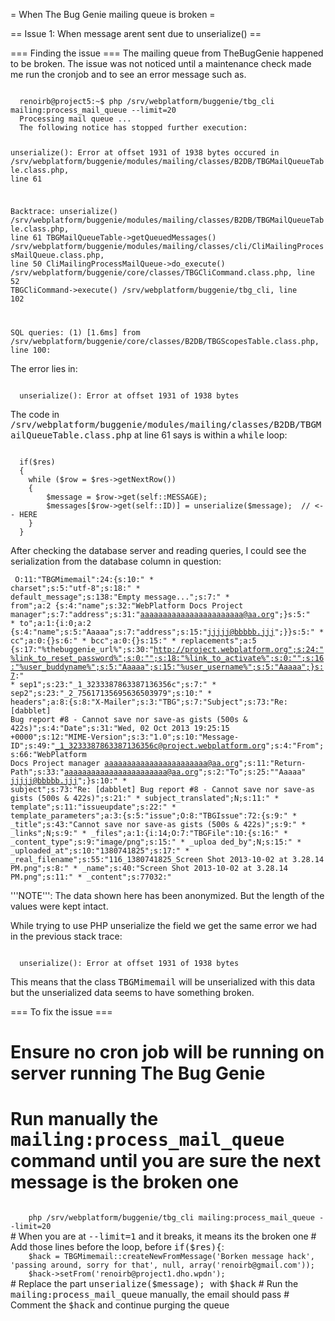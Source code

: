= When The Bug Genie mailing queue is broken =

== Issue 1: When message arent sent due to unserialize() ==

=== Finding the issue ===
The mailing queue from TheBugGenie happened to be broken. The issue was not noticed until a maintenance check made me run the cronjob and to see an error message such as.

<code>
  renoirb@project5:~$ php /srv/webplatform/buggenie/tbg_cli mailing:process_mail_queue --limit=20
  Processing mail queue ... 
  The following notice has stopped further execution:
  
  unserialize(): Error at offset 1931 of 1938 bytes
  occured in
  /srv/webplatform/buggenie/modules/mailing/classes/B2DB/TBGMailQueueTable.class.php, line 61
  
  Backtrace:
  unserialize() /srv/webplatform/buggenie/modules/mailing/classes/B2DB/TBGMailQueueTable.class.php, line 61
  TBGMailQueueTable->getQueuedMessages()
  /srv/webplatform/buggenie/modules/mailing/classes/cli/CliMailingProcessMailQueue.class.php, line 50
  CliMailingProcessMailQueue->do_execute()
  /srv/webplatform/buggenie/core/classes/TBGCliCommand.class.php, line 52
  TBGCliCommand->execute()
  /srv/webplatform/buggenie/tbg_cli, line 102
  
  SQL queries:
  (1) [1.6ms] from /srv/webplatform/buggenie/core/classes/B2DB/TBGScopesTable.class.php, line 100:
 </code>

The error lies in:

<code>
  unserialize(): Error at offset 1931 of 1938 bytes
</code>

The code in <tt>/srv/webplatform/buggenie/modules/mailing/classes/B2DB/TBGMailQueueTable.class.php</tt> at line 61 says is within a <tt>while</tt> loop:

<code>
  if($res)
  {
    while ($row = $res->getNextRow())
    {
        $message = $row->get(self::MESSAGE);
        $messages[$row->get(self::ID)] = unserialize($message);  // <-- HERE
    }
  }
</code>

After checking the database server and reading queries, I could see the serialization from the database column in question:

<code><nowiki>
    O:11:"TBGMimemail":24:{s:10:" * charset";s:5:"utf-8";s:18:" * default_message";s:138:"<!DOCTYPE HTML PUBLIC "-//W3C//DTD HTML 4.0 Transitional//EN"><html><title>The Bug Genie email</title><body>Empty message...</body></html>";s:7:" * from";a:2 {s:4:"name";s:32:"WebPlatform Docs Project manager";s:7:"address";s:31:"aaaaaaaaaaaaaaaaaaaaaaa@aa.org";}s:5:" * to";a:1:{i:0;a:2 {s:4:"name";s:5:"Aaaaa";s:7:"address";s:15:"jjjjj@bbbbb.jjj";}}s:5:" * cc";a:0:{}s:6:" * bcc";a:0:{}s:15:" * replacements";a:5 {s:17:"%thebuggenie_url%";s:30:"http://project.webplatform.org";s:24:"%link_to_reset_password%";s:0:"";s:18:"%link_to_activate%";s:0:"";s:16:"%user_buddyname%";s:5:"Aaaaa";s:15:"%user_username%";s:5:"Aaaaa";}s:7:" * sep1";s:23:"_1_3233387863387136356c";s:7:" * sep2";s:23:"_2_75617135695636503979";s:10:" * headers";a:8:{s:8:"X-Mailer";s:3:"TBG";s:7:"Subject";s:73:"Re: [dabblet] Bug report #8 - Cannot save nor save-as gists (500s & 422s)";s:4:"Date";s:31:"Wed, 02 Oct 2013 19:25:15 +0000";s:12:"MIME-Version";s:3:"1.0";s:10:"Message-ID";s:49:"<_1_3233387863387136356c@project.webplatform.org>";s:4:"From";s:66:"WebPlatform Docs Project manager <aaaaaaaaaaaaaaaaaaaaaaa@aa.org>";s:11:"Return-Path";s:33:"<aaaaaaaaaaaaaaaaaaaaaaa@aa.org>";s:2:"To";s:25:""Aaaaa" <jjjjj@bbbbb.jjj>";}s:10:" * subject";s:73:"Re: [dabblet] Bug report #8 - Cannot save nor save-as gists (500s & 422s)";s:21:" * subject_translated";N;s:11:" * template";s:11:"issueupdate";s:22:" * template_parameters";a:3:{s:5:"issue";O:8:"TBGIssue":72:{s:9:" * _title";s:43:"Cannot save nor save-as gists (500s & 422s)";s:9:" * _links";N;s:9:" * _files";a:1:{i:14;O:7:"TBGFile":10:{s:16:" * _content_type";s:9:"image/png";s:15:" * _uploa
ded_by";N;s:15:" * _uploaded_at";s:10:"1380741825";s:17:" * _real_filename";s:55:"116_1380741825_Screen Shot 2013-10-02 at 3.28.14 PM.png";s:8:" * _name";s:40:"Screen Shot 2013-10-02 at 3.28.14 PM.png";s:11:" * _content";s:77032:"
</nowiki></code>

'''NOTE''': The data shown here has been anonymized. But the length of the values were kept intact.

While trying to use PHP unserialize the field we get the same error we had in the previous stack trace:

<code>
  unserialize(): Error at offset 1931 of 1938 bytes
</code>

This means that the class <tt>TBGMimemail</tt> will be unserialized with this data but the unserialized data seems to have something broken.


=== To fix the issue ===
# Ensure no cron job will be running on server running The Bug Genie
# Run manually the <tt>mailing:process_mail_queue</tt> command until you are sure the next message is the broken one
<code>
    php /srv/webplatform/buggenie/tbg_cli mailing:process_mail_queue --limit=20
</code>
# When you are at <tt>--limit=1</tt> and it breaks, it means its the broken one
# Add those lines before the loop, before <tt>if($res){</tt>:
<code>
    $hack = TBGMimemail::createNewFromMessage('Borken message hack', 'passing around, sorry for that', null, array('renoirb@gmail.com'));
    $hack->setFrom('renoirb@project1.dho.wpdn');
</code>
# Replace the part <tt>unserialize($message); </tt> with <tt>$hack</tt>
# Run the <tt>mailing:process_mail_queue</tt> manually, the email should pass
# Comment the <tt>$hack</tt> and continue purging the queue